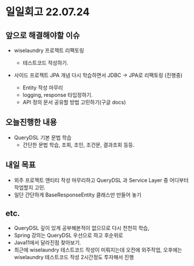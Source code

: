 # 일일회고 22.07.24
## 앞으로 해결해야할 이슈
- wiselaundry 프로젝트 리팩토링
    + 테스트코드 작성하기.

- 사이드 프로젝트 JPA 개념 다시 학습하면서 JDBC -> JPA로 리팩토링 (진행중)
    + Entity 작성 마무리
    + logging, response 타입정하기.
    + API 정의 문서 공유할 방법 고민하기(구글 docs)
  
## 오늘진행한 내용
- QueryDSL 기본 문법 학습
    + 간단한 문법 학습, 조회, 조인, 조건문, 결과조회 등등.

## 내일 목표
- 외주 프로젝트 엔티티 작성 마무리하고 QueryDSL 과 Service Layer 중 어디부터 작업할지 고민.
- 일단 간단하게 BaseResponseEntity 클래스만 만들어 놓기

## etc.
- QueryDSL 깊이 있게 공부해본적이 없으므로 다시 천천히 학습,
- Spring 강의는 QueryDSL 우선으로 하고 후순위로
- Java11에서 달라진점 찾아보기.
- 최근에 wiselaundry 테스트코드 작성이 미뤄지는데 오전에 외주작업, 오후에는 wiselaundry 테스트코드 작성 2시간정도 투자해서 진행
